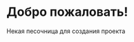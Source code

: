<html>
  <head>
    <meta charset="utf-8" lang="ru">
    <title>Проект реализации изучения веб разработки</title>
    <style>		
    </style>
  </head>
  <body>
    <h1>Добро пожаловать!</h1>
    <p>Некая песочница для создания проекта</p>
    <p></p>
    <h2></h2>
    <p></p>
  </body>
</html>
